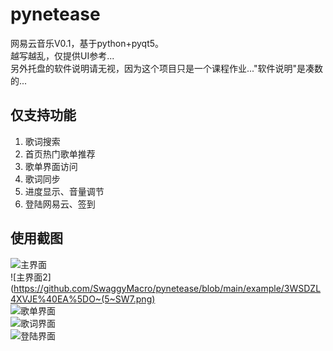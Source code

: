# pynetease
网易云音乐V0.1，基于python+pyqt5。  
越写越乱，仅提供UI参考...  
另外托盘的软件说明请无视，因为这个项目只是一个课程作业..."软件说明"是凑数的...
## 仅支持功能
1. 歌词搜索  
2. 首页热门歌单推荐
3. 歌单界面访问
4. 歌词同步
5. 进度显示、音量调节
6. 登陆网易云、签到
## 使用截图
![主界面](https://github.com/SwaggyMacro/pynetease/blob/main/example/ZE%60XTKBSC3%7DDYURW3%24QTV35.png)  
![主界面2](https://github.com/SwaggyMacro/pynetease/blob/main/example/3WSDZL4XVJE%40EA%5DO~(5~SW7.png)  
![歌单界面](https://github.com/SwaggyMacro/pynetease/blob/main/example/%24N44E%40%60%5B3WFQR5H6NA56CFB.png)  
![歌词界面](https://github.com/SwaggyMacro/pynetease/blob/main/example/5V1E%7DBQGIH0%5BASH0%7DK%608QYP.png)  
![登陆界面](https://github.com/SwaggyMacro/pynetease/blob/main/example/~1XSJ73B7BUXKL0YA8T3W_A.png)
